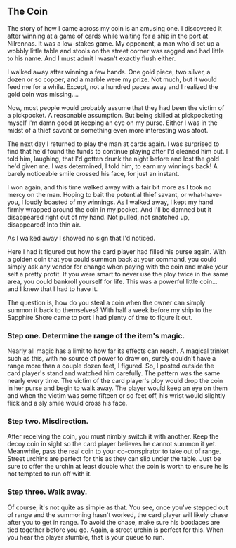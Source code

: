 ## The Coin
The story of how I came across my coin is an amusing one. I discovered it after winning at a game of cards while waiting for a ship in the port at Nilrennas. It was a low-stakes game. My opponent, a man who'd set up a wobbly little table and stools on the street corner was ragged and had little to his name. And I must admit I wasn't exactly flush either. 

I walked away after winning a few hands. One gold piece, two silver, a dozen or so copper, and a marble were my prize. Not much, but it would feed me for a while. Except, not a hundred paces away and I realized the gold coin was missing....

Now, most people would probably assume that they had been the victim of a pickpocket. A reasonable assumption. But being skilled at pickpocketing myself I'm damn good at keeping an eye on my purse. Either I was in the midst of a thief savant or something even more interesting was afoot. 

The next day I returned to play the man at cards again. I was surprised to find that he'd found the funds to continue playing after I'd cleaned him out. I told him, laughing, that I'd gotten drunk the night before and lost the gold he'd given me. I was determined, I told him, to earn my winnings back! A barely noticeable smile crossed his face, for just an instant.

I won again, and this time walked away with a fair bit more as I took no mercy on the man. Hoping to bait the potential thief savant, or what-have-you, I loudly boasted of my winnings. As I walked away, I kept my hand firmly wrapped around the coin in my pocket. And I'll be damned but it disappeared right out of my hand. Not pulled, not snatched up, disappeared! Into thin air.

As I walked away I showed no sign that I'd noticed.

Here I had it figured out how the card player had filled his purse again. With a golden coin that you could summon back at your command, you could simply ask any vendor for change when paying with the coin and make your self a pretty profit. If you were smart to never use the ploy twice in the same area, you could bankroll yourself for life. This was a powerful little coin... and I knew that I had to have it.

The question is, how do you steal a coin when the owner can simply summon it back to themselves? With half a week before my ship to the Sapphire Shore came to port I had plenty of time to figure it out.

### **Step one.** Determine the range of the item's magic.
Nearly all magic has a limit to how far its effects can reach. A magical trinket such as this, with no source of power to draw on, surely couldn't have a range more than a couple dozen feet, I figured. So, I posted outside the card player's stand and watched him carefully. The pattern was the same nearly every time. The victim of the card player's ploy would drop the coin in her purse and begin to walk away. The player would keep an eye on them and when the victim was some fifteen or so feet off, his wrist would slightly flick and a sly smile would cross his face.

### **Step two.** Misdirection.
After receiving the coin, you must nimbly switch it with another. Keep the decoy coin in sight so the card player believes he cannot summon it yet. Meanwhile, pass the real coin to your co-conspirator to take out of range. Street urchins are perfect for this as they can slip under the table. Just be sure to offer the urchin at least double what the coin is worth to ensure he is not tempted to run off with it.

### **Step three.** Walk away.
Of course, it's not quite as simple as that. You see, once you've stepped out of range and the summoning hasn't worked, the card player will likely chase after you to get in range. To avoid the chase, make sure his bootlaces are tied together before you go. Again, a street urchin is perfect for this. When you hear the player stumble, that is your queue to run.  
